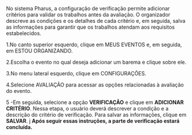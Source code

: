 No sistema Pharus, a configuração de verificação permite adicionar critérios para validar os trabalhos antes da avaliação. O organizador descreve as condições e os detalhes de cada critério e, em seguida, salva as informações para garantir que os trabalhos atendam aos requisitos estabelecidos.

1.No canto superior esquerdo, clique em MEUS EVENTOS e, em seguida, em ESTOU ORGANIZANDO.

2.Escolha o evento no qual deseja adicionar um barema e clique sobre ele.

3.No menu lateral esquerdo, clique em CONFIGURAÇÕES.

4.Selecione AVALIAÇÃO para acessar as opções relacionadas à avaliação do evento.

5 -Em seguida, selecione a opção **VERIFICAÇÃO** e clique em **ADICIONAR CRITÉRIO**.
Nessa etapa, o usuário deverá descrever a condição e a descrição do critério de verificação.
Para salvar as informações, clique em **SALVAR**.
j
**Após seguir essas instruções, a parte de verificação estará concluída.**